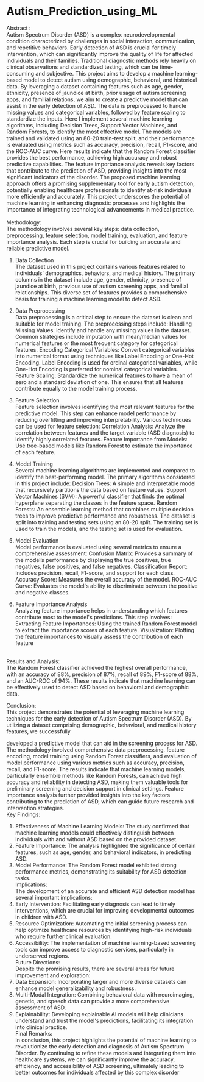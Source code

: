 # Autism_Prediction_using_ML
Abstract :
<br> 
Autism Spectrum Disorder (ASD) is a complex neurodevelopmental condition 
characterized by challenges in social interaction, communication, and repetitive 
behaviors. Early detection of ASD is crucial for timely intervention, which can 
significantly improve the quality of life for affected individuals and their families. 
Traditional diagnostic methods rely heavily on clinical observations and standardized 
testing, which can be time-consuming and subjective.
 This project aims to develop a machine learning-based model to detect autism using 
demographic, behavioral, and historical data. By leveraging a dataset containing 
features such as age, gender, ethnicity, presence of jaundice at birth, prior usage of 
autism screening apps, and familial relations, we aim to create a predictive model that
 can assist in the early detection of ASD. The data is preprocessed to handle missing 
values and categorical variables, followed by feature scaling to standardize the inputs.
Here I implement several machine learning algorithms, including Decision Trees, Support 
Vector Machines, and Random Forests, to identify the most effective model. The 
models are trained and validated using an 80-20 train-test split, and their 
performance is evaluated using metrics such as accuracy, precision, recall, F1-score, 
and the ROC-AUC curve.
Here results indicate that the Random Forest classifier provides the best performance, 
achieving high accuracy and robust predictive capabilities. The feature importance 
analysis reveals key factors that contribute to the prediction of ASD, providing insights
 into the most significant indicators of the disorder.
 The proposed machine learning approach offers a promising supplementary tool for 
early autism detection, potentially enabling healthcare professionals to identify at-risk 
individuals more efficiently and accurately. This project underscores the potential of 
machine learning in enhancing diagnostic processes and highlights the importance of 
integrating technological advancements in medical practice.<br> 
<br> 
 Methodology:
 <br> 
 The methodology involves several key steps: data collection, preprocessing, feature 
selection, model training, evaluation, and feature importance analysis. Each step is 
crucial for building an accurate and reliable predictive model.
 1. Data Collection  <br> 
 The dataset used in this project contains various features related to individuals' 
demographics, behaviors, and medical history. The primary columns in the dataset 
include age, gender, ethnicity, presence of jaundice at birth, previous use of autism 
screening apps, and familial relationships. This diverse set of features provides a 
comprehensive basis for training a machine learning model to detect ASD.
 2. Data Preprocessing <br> 
 Data preprocessing is a critical step to ensure the dataset is clean and suitable for 
model training. The preprocessing steps include:
 Handling Missing Values: Identify and handle any missing values in the dataset. 
Common strategies include imputation with mean/median values for numerical 
features or the most frequent category for categorical features.
 Encoding Categorical Variables: Convert categorical variables into numerical format 
using techniques like Label Encoding or One-Hot Encoding. Label Encoding is used
 for ordinal categorical variables, while One-Hot Encoding is preferred for nominal 
categorical variables.
 Feature Scaling: Standardize the numerical features to have a mean of zero and a 
standard deviation of one. This ensures that all features contribute equally to the 
model training process.
 3. Feature Selection <br> 
 Feature selection involves identifying the most relevant features for the predictive 
model. This step can enhance model performance by reducing overfitting and 
improving interpretability. Various techniques can be used for feature selection:
 Correlation Analysis: Analyze the correlation between features and the target 
variable (ASD diagnosis) to identify highly correlated features.
 Feature Importance from Models: Use tree-based models like Random Forest to 
estimate the importance of each feature.
 4. Model Training <br> 
 Several machine learning algorithms are implemented and compared to identify the 
best-performing model. The primary algorithms considered in this project include:
 Decision Trees: A simple and interpretable model that recursively partitions the data
 based on feature values.
 Support Vector Machines (SVM): A powerful classifier that finds the optimal 
hyperplane separating the classes in the feature space.
 Random Forests: An ensemble learning method that combines multiple decision 
trees to improve predictive performance and robustness.
 The dataset is split into training and testing sets using an 80-20 split. The training set 
is used to train the models, and the testing set is used for evaluation.

 5. Model Evaluation <br> 
 Model performance is evaluated using several metrics to ensure a comprehensive 
assessment:
 Confusion Matrix: Provides a summary of the model’s performance by displaying the
 true positives, true negatives, false positives, and false negatives.
 Classification Report: Includes precision, recall, F1-score, and support for each 
class.
 Accuracy Score: Measures the overall accuracy of the model.
 ROC-AUC Curve: Evaluates the model's ability to discriminate between the positive 
and negative classes.
 6. Feature Importance Analysis <br> 
 Analyzing feature importance helps in understanding which features contribute most 
to the model's predictions. This step involves:
 Extracting Feature Importances: Using the trained Random Forest model to extract 
the importance scores of each feature.
 Visualization: Plotting the feature importances to visually assess the contribution of 
each feature

<br> 
 Results and Analysis:  <br>
  The Random Forest classifier achieved the highest overall performance, with an 
accuracy of 88%, precision of 87%, recall of 89%, F1-score of 88%, and an AUC-ROC 
of 94%. These results indicate that machine learning can be effectively used to detect 
ASD based on behavioral and demographic data.

Conclusion: <br>
 This project demonstrates the potential of leveraging machine learning techniques for 
the early detection of Autism Spectrum Disorder (ASD). By utilizing a dataset 
comprising demographic, behavioral, and medical history features, we successfully 

 developed a predictive model that can aid in the screening process for ASD. The 
methodology involved comprehensive data preprocessing, feature encoding, model 
training using Random Forest classifiers, and evaluation of model performance using 
various metrics such as accuracy, precision, recall, and F1-score.
 The results indicate that machine learning models, particularly ensemble methods like 
Random Forests, can achieve high accuracy and reliability in detecting ASD, making 
them valuable tools for preliminary screening and decision support in clinical settings. 
Feature importance analysis further provided insights into the key factors contributing 
to the prediction of ASD, which can guide future research and intervention strategies. <br>
 Key Findings:<br>
 1. Effectiveness of Machine Learning Models: The study confirmed that machine 
learning models could effectively distinguish between individuals with and without ASD
 based on the provided dataset.<br>
 2. Feature Importance: The analysis highlighted the significance of certain features, 
such as age, gender, and behavioral indicators, in predicting ASD.<br>
 3. Model Performance: The Random Forest model exhibited strong performance 
metrics, demonstrating its suitability for ASD detection tasks.<br>
 Implications: <br>
 The development of an accurate and efficient ASD detection model has several 
important implications: <br>
 1. Early Intervention: Facilitating early diagnosis can lead to timely interventions, 
which are crucial for improving developmental outcomes in children with ASD. <br>
 2. Resource Optimization: Automating the initial screening process can help optimize 
healthcare resources by identifying high-risk individuals who require further clinical 
evaluation. <br>
 3. Accessibility: The implementation of machine learning-based screening tools can 
improve access to diagnostic services, particularly in underserved regions. <br>
 Future Directions: <br>
 Despite the promising results, there are several areas for future improvement and 
exploration: <br>
 1. Data Expansion: Incorporating larger and more diverse datasets can enhance 
model generalizability and robustness.<br>
 2. Multi-Modal Integration: Combining behavioral data with neuroimaging, genetic, 
and speech data can provide a more comprehensive assessment of ASD.<br>
 3. Explainability: Developing explainable AI models will help clinicians understand and 
trust the model's predictions, facilitating its integration into clinical practice.<br>
 Final Remarks:<br>
 In conclusion, this project highlights the potential of machine learning to revolutionize 
the early detection and diagnosis of Autism Spectrum Disorder. By continuing to refine
 these models and integrating them into healthcare systems, we can significantly improve the accuracy, efficiency, and accessibility of ASD screening, ultimately leading
 to better outcomes for individuals affected by this complex disorder


